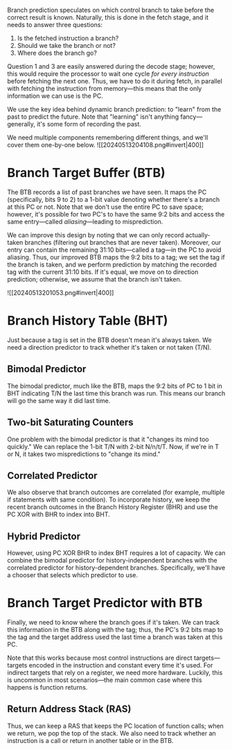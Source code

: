 Branch prediction speculates on which control branch to take before the correct result is known. Naturally, this is done in the fetch stage, and it needs to answer three questions:
1. Is the fetched instruction a branch?
2. Should we take the branch or not?
3. Where does the branch go?

Question 1 and 3 are easily answered during the decode stage; however, this would require the processor to wait one cycle *for every instruction* before fetching the next one. Thus, we have to do it during fetch, in parallel with fetching the instruction from memory—this means that the only information we can use is the PC.

We use the key idea behind dynamic branch prediction: to "learn" from the past to predict the future. Note that "learning" isn't anything fancy—generally, it's some form of recording the past.

We need multiple components remembering different things, and we'll cover them one-by-one below.
![[20240513204108.png#invert|400]]

# Branch Target Buffer (BTB)
The BTB records a list of past branches we have seen. It maps the PC (specifically, bits 9 to 2) to a 1-bit value denoting whether there's a branch at this PC or not. Note that we don't use the entire PC to save space; however, it's possible for two PC's to have the same 9:2 bits and access the same entry—called *aliasing*—leading to misprediction.

We can improve this design by noting that we can only record actually-taken branches (filtering out branches that are never taken). Moreover, our entry can contain the remaining 31:10 bits—called a tag—in the PC to avoid aliasing. Thus, our improved BTB maps the 9:2 bits to a tag; we set the tag if the branch is taken, and we perform prediction by matching the recorded tag with the current 31:10 bits. If it's equal, we move on to direction prediction; otherwise, we assume that the branch isn't taken.

![[20240513201053.png#invert|400]]

# Branch History Table (BHT)
Just because a tag is set in the BTB doesn't mean it's always taken. We need a direction predictor to track whether it's taken or not taken (T/N).

## Bimodal Predictor
The bimodal predictor, much like the BTB, maps the 9:2 bits of PC to 1 bit in BHT indicating T/N the last time this branch was run. This means our branch will go the same way it did last time.

## Two-bit Saturating Counters
One problem with the bimodal predictor is that it "changes its mind too quickly." We can replace the 1-bit T/N with 2-bit N/n/t/T. Now, if we're in T or N, it takes two mispredictions to "change its mind."

## Correlated Predictor
We also observe that branch outcomes are correlated (for example, multiple if statements with same condition). To incorporate history, we keep the recent branch outcomes in the Branch History Register (BHR) and use the PC XOR with BHR to index into BHT.

## Hybrid Predictor
However, using PC XOR BHR to index BHT requires a lot of capacity. We can combine the bimodal predictor for history-independent branches with the correlated predictor for history-dependent branches. Specifically, we'll have a chooser that selects which predictor to use.

# Branch Target Predictor with BTB
Finally, we need to know where the branch goes if it's taken. We can track this information in the BTB along with the tag; thus, the PC's 9:2 bits map to the tag and the target address used the last time a branch was taken at this PC.

Note that this works because most control instructions are direct targets—targets encoded in the instruction and constant every time it's used. For indirect targets that rely on a register, we need more hardware. Luckily, this is uncommon in most scenarios—the main common case where this happens is function returns.

## Return Address Stack (RAS)
Thus, we can keep a RAS that keeps the PC location of function calls; when we return, we pop the top of the stack. We also need to track whether an instruction is a call or return in another table or in the BTB.